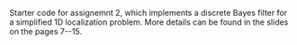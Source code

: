 Starter code for assignemnt 2, which implements a discrete Bayes filter for a simplified 1D localization problem.
More details can be found in the slides on the pages 7--15.
